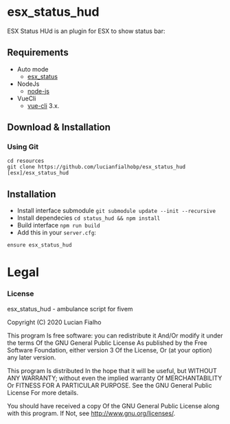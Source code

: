 # esx_status_hud

ESX  Status HUd  is an plugin for ESX to show status bar:

## Requirements

* Auto mode
    - [esx_status](https://github.com/esx-framework/esx_status)
* NodeJs
    - [node-js](https://nodejs.org/en/)
* VueCli
    - [vue-cli](https://cli.vuejs.org/) 3.x.

## Download & Installation

### Using Git
```
cd resources
git clone https://github.com/lucianfialhobp/esx_status_hud [esx]/esx_status_hud
```

## Installation
- Install interface submodule `git submodule update --init --recursive`
- Install dependecies `cd status_hud && npm install`
- Build interface `npm run build`
- Add this in your `server.cfg`:

```
ensure esx_status_hud
```

# Legal
### License
esx_status_hud - ambulance script for fivem

Copyright (C) 2020 Lucian Fialho

This program Is free software: you can redistribute it And/Or modify it under the terms Of the GNU General Public License As published by the Free Software Foundation, either version 3 Of the License, Or (at your option) any later version.

This program Is distributed In the hope that it will be useful, but WITHOUT ANY WARRANTY; without even the implied warranty Of MERCHANTABILITY Or FITNESS FOR A PARTICULAR PURPOSE. See the GNU General Public License For more details.

You should have received a copy Of the GNU General Public License along with this program. If Not, see http://www.gnu.org/licenses/.
